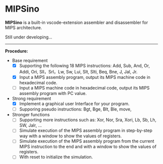 # MIPSino

**MIPSino** is a built-in vscode-extension assembler and disassembler for MIPS architecture. 



Still under developing...

---

**Procedure:**

* Base requirement
  * [x] Supporting the following 18 MIPS instructions: Add, Sub, And, Or, Addi, Ori, Sll，Srl，Lw, Sw, Lui, Slt, Slti, Beq, Bne, J, Jal, Jr.
  * [x] Input a MIPS assembly program, output its MIPS machine code in hexadecimal code.
  * [ ] Input a MIPS machine code in hexadecimal code, output its MIPS assembly program with PC value.
* Strong requirement
  * [x] Implement a graphical user Interface for your program.
  * [ ] Supporing pseudo instructions:  Bgt, Bge, Blt, Ble, move,

* Stronger functions
  * [ ] Supporting more instructions such as: Xor, Nor, Sra, Xori, Lb, Sb, Lh, SW, Jalr, ...
  * [ ] Simulate execution of the MIPS assembly program in step-by-step way with a window to show the values of registers.
  * [ ] Simulate execution of the MIPS assembly program from the current MIPS instruction to the end and with a window to show the values of registers.
  * [ ] With reset to initialize the simulation.